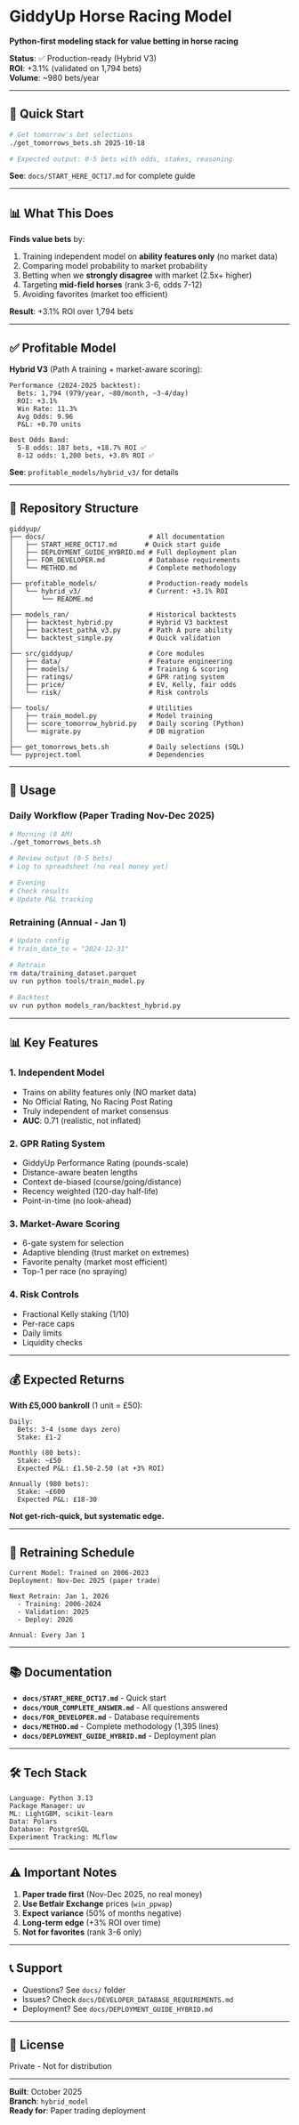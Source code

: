 # GiddyUp Horse Racing Model

**Python-first modeling stack for value betting in horse racing**

**Status**: ✅ Production-ready (Hybrid V3)  
**ROI**: +3.1% (validated on 1,794 bets)  
**Volume**: ~980 bets/year

---

## 🎯 **Quick Start**

```bash
# Get tomorrow's bet selections
./get_tomorrows_bets.sh 2025-10-18

# Expected output: 0-5 bets with odds, stakes, reasoning
```

**See**: `docs/START_HERE_OCT17.md` for complete guide

---

## 📊 **What This Does**

**Finds value bets** by:
1. Training independent model on **ability features only** (no market data)
2. Comparing model probability to market probability
3. Betting when we **strongly disagree** with market (2.5x+ higher)
4. Targeting **mid-field horses** (rank 3-6, odds 7-12)
5. Avoiding favorites (market too efficient)

**Result**: +3.1% ROI over 1,794 bets

---

## ✅ **Profitable Model**

**Hybrid V3** (Path A training + market-aware scoring):

```
Performance (2024-2025 backtest):
  Bets: 1,794 (979/year, ~80/month, ~3-4/day)
  ROI: +3.1%
  Win Rate: 11.3%
  Avg Odds: 9.96
  P&L: +0.70 units

Best Odds Band:
  5-8 odds: 187 bets, +18.7% ROI ✅
  8-12 odds: 1,200 bets, +3.8% ROI ✅
```

**See**: `profitable_models/hybrid_v3/` for details

---

## 📁 **Repository Structure**

```
giddyup/
├── docs/                          # All documentation
│   ├── START_HERE_OCT17.md       # Quick start guide
│   ├── DEPLOYMENT_GUIDE_HYBRID.md # Full deployment plan
│   ├── FOR_DEVELOPER.md           # Database requirements
│   └── METHOD.md                  # Complete methodology
│
├── profitable_models/             # Production-ready models
│   └── hybrid_v3/                 # Current: +3.1% ROI
│       └── README.md
│
├── models_ran/                    # Historical backtests
│   ├── backtest_hybrid.py         # Hybrid V3 backtest
│   ├── backtest_pathA_v3.py       # Path A pure ability
│   └── backtest_simple.py         # Quick validation
│
├── src/giddyup/                   # Core modules
│   ├── data/                      # Feature engineering
│   ├── models/                    # Training & scoring
│   ├── ratings/                   # GPR rating system
│   ├── price/                     # EV, Kelly, fair odds
│   └── risk/                      # Risk controls
│
├── tools/                         # Utilities
│   ├── train_model.py             # Model training
│   ├── score_tomorrow_hybrid.py   # Daily scoring (Python)
│   └── migrate.py                 # DB migration
│
├── get_tomorrows_bets.sh          # Daily selections (SQL)
└── pyproject.toml                 # Dependencies
```

---

## 🚀 **Usage**

### **Daily Workflow** (Paper Trading Nov-Dec 2025)

```bash
# Morning (8 AM)
./get_tomorrows_bets.sh

# Review output (0-5 bets)
# Log to spreadsheet (no real money yet)

# Evening
# Check results
# Update P&L tracking
```

### **Retraining** (Annual - Jan 1)

```bash
# Update config
# train_date_to = "2024-12-31"

# Retrain
rm data/training_dataset.parquet
uv run python tools/train_model.py

# Backtest
uv run python models_ran/backtest_hybrid.py
```

---

## 📊 **Key Features**

### **1. Independent Model**
- Trains on ability features only (NO market data)
- No Official Rating, No Racing Post Rating
- Truly independent of market consensus
- **AUC**: 0.71 (realistic, not inflated)

### **2. GPR Rating System**
- GiddyUp Performance Rating (pounds-scale)
- Distance-aware beaten lengths
- Context de-biased (course/going/distance)
- Recency weighted (120-day half-life)
- Point-in-time (no look-ahead)

### **3. Market-Aware Scoring**
- 6-gate system for selection
- Adaptive blending (trust market on extremes)
- Favorite penalty (market most efficient)
- Top-1 per race (no spraying)

### **4. Risk Controls**
- Fractional Kelly staking (1/10)
- Per-race caps
- Daily limits
- Liquidity checks

---

## 💰 **Expected Returns**

**With £5,000 bankroll** (1 unit = £50):

```
Daily:
  Bets: 3-4 (some days zero)
  Stake: £1-2
  
Monthly (80 bets):
  Stake: ~£50
  Expected P&L: £1.50-2.50 (at +3% ROI)
  
Annually (980 bets):
  Stake: ~£600
  Expected P&L: £18-30
```

**Not get-rich-quick, but systematic edge.**

---

## 🔄 **Retraining Schedule**

```
Current Model: Trained on 2006-2023
Deployment: Nov-Dec 2025 (paper trade)

Next Retrain: Jan 1, 2026
  - Training: 2006-2024
  - Validation: 2025
  - Deploy: 2026

Annual: Every Jan 1
```

---

## 📚 **Documentation**

- **`docs/START_HERE_OCT17.md`** - Quick start
- **`docs/YOUR_COMPLETE_ANSWER.md`** - All questions answered
- **`docs/FOR_DEVELOPER.md`** - Database requirements
- **`docs/METHOD.md`** - Complete methodology (1,395 lines)
- **`docs/DEPLOYMENT_GUIDE_HYBRID.md`** - Deployment plan

---

## 🛠️ **Tech Stack**

```
Language: Python 3.13
Package Manager: uv
ML: LightGBM, scikit-learn
Data: Polars
Database: PostgreSQL
Experiment Tracking: MLflow
```

---

## ⚠️ **Important Notes**

1. **Paper trade first** (Nov-Dec 2025, no real money)
2. **Use Betfair Exchange** prices (`win_ppwap`)
3. **Expect variance** (50% of months negative)
4. **Long-term edge** (+3% ROI over time)
5. **Not for favorites** (rank 3-6 only)

---

## 📞 **Support**

- Questions? See `docs/` folder
- Issues? Check `docs/DEVELOPER_DATABASE_REQUIREMENTS.md`
- Deployment? See `docs/DEPLOYMENT_GUIDE_HYBRID.md`

---

## 📜 **License**

Private - Not for distribution

---

**Built**: October 2025  
**Branch**: `hybrid_model`  
**Ready for**: Paper trading deployment

